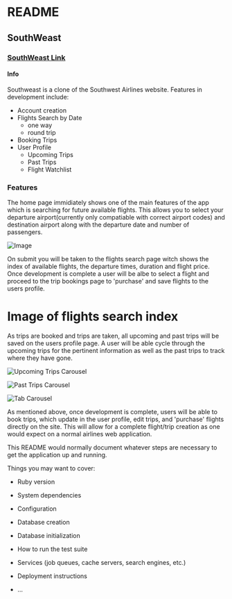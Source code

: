 # README

## SouthWeast

### [SouthWeast Link](https://southweast.herokuapp.com/)

####  Info

Southweast is a clone of the Southwest Airlines website. Features in development include: 
* Account creation
* Flights Search by Date
	* one way
	* round trip
* Booking Trips
* User Profile
	* Upcoming Trips
	* Past Trips
	* Flight Watchlist
  
  
### Features

The home page immidiately shows one of the main features of the app which is searching for future available flights. This allows you to select your departure airport(currently only compatiable with correct airport codes) and destination airport along with the departure date and number of passengers.

![Image](https://github.com/mkochalko/southweast/blob/master/app/assets/images/booking.png "Booking Search")


On submit you will be taken to the flights search page witch shows the index of available flights, the departure times, duration and flight price. Once development is complete a user will be albe to select a flight and proceed to the trip bookings page to 'purchase' and save flights to the users profile. 

# Image of flights search index

As trips are booked and trips are taken, all upcoming and past trips will be saved on the users profile page. A user will be able cycle through the upcoming trips for the pertinent information as well as the past trips to track where they have gone.

![](https://github.com/mkochalko/southweast/blob/master/app/assets/images/upcoming_trip_carousel.gif "Upcoming Trips Carousel")

![](https://github.com/mkochalko/southweast/blob/master/app/assets/images/past_trip_carousel.gif "Past Trips Carousel")

![](https://github.com/mkochalko/southweast/blob/master/app/assets/images/trip_tab_carousel.gif "Tab Carousel")

As mentioned above, once development is complete, users will be able to book trips, which update in the user profile, edit trips, and 'purchase' flights directly on the site. This will allow for a complete flight/trip creation as one would expect on a normal airlines web application. 




This README would normally document whatever steps are necessary to get the
application up and running.

Things you may want to cover:

* Ruby version

* System dependencies

* Configuration

* Database creation

* Database initialization

* How to run the test suite

* Services (job queues, cache servers, search engines, etc.)

* Deployment instructions

* ...
